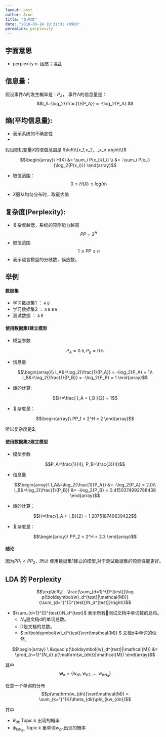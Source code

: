 ```yaml
---
layout: post
author: Aron
title: "复杂度"
date: "2018-06-14 10:31:01 +0900"
permalink: perplexity
---
```


## 字面意思
- perplexity
n. 困惑；混乱





## 信息量：
假设事件A的发生概率是：$P_A$，
事件A的信息量是：
$$I_A=\log_2{\frac{1}{P_A}} = -\log_2{P_A} $$


## 熵(平均信息量):
- 表示系统的不确定性
-
假设随机变量$X$的取值范围是
$\left\\{x_1,x_2,...,x_n \right\\}$

$$\begin{array}\
H(X) &= \sum_i P(x_i){I_i} \\ &= -\sum_i P(x_i){\log_2{P(x_i)}}
\end{array}$$

- 取值范围：
$$0 \leq H(X) \leq log(n)$$


- $X$服从均匀分布时，取最大值

## 复杂度(Perplexity):
- 复杂度越低，系统的预测能力越高
$$PP = 2^H$$
- 取值范围
$$1 \leq PP \leq n $$
- 表示语言模型的分歧数，候选数。

## 举例

#### 数据集

- 学习数据集1 ： `A` `B`
- 学习数据集2 ： `A`  `B`  `B`  `B`
- 测试数据  ： `A` `B`

#### 使用数据集1建立模型

- 模型参数  

$$P_A=0.5,  P_B=0.5$$

- 信息量  

$$\begin{array}\\
I_A&=\log_2{\frac{1}{P_A}} = -\log_2{P_A} = 1\\
I_B&=\log_2{\frac{1}{P_B}} = -\log_2{P_B} = 1
\end{array}$$

- 熵的计算:

$$H=\frac{ I_A + I_B }{2} = 1$$

- 复杂度是：

$$\begin{array}\
PP_1 = 2^H = 2
\end{array}$$



所以复杂度是**2**。

#### 使用数据集2建立模型

- 模型参数  

$$P_A=\frac{1}{4}, P_B=\frac{3}{4}$$




- 信息量

$$\begin{array}\
I_A&=\log_2{\frac{1}{P_A}} &= -\log_2{P_A} = 2.0\\
I_B&=\log_2{\frac{1}{P_B}} &= -\log_2{P_B} = 0.4150374992788438
\end{array}$$

- 熵的计算：

$$H=\frac{I_A + I_B}{2} = 1.207518749639422$$

- 复杂度是：

$$\begin{array}\
PP_2 = 2^H = 2.3
\end{array}$$

#### 结论  

因为$PP_1 < PP_2$，所以 使用数据集1建立的模型,对于测试数据集的预测性能更好。

## LDA 的 Perplexity

$$\exp\left\{ - \frac{\sum_{d=1}^{D^{test}}\log p(\boldsymbol{w}_d^{test}|\mathcal{M})}{\sum_{d=1}^{D^{test}}N_d^{test}}\right\}$$

- $\sum_{d=1}^{D^{test}}N_d^{test}$ 表示所有测试文档中单词数的总和。
    - $N_d$是文档d的单词总数。
    - D是文档的总数。  
    - $ p(\boldsymbol{w}_d^{test}\vert\mathcal{M}) $ 文档d中单词的似然。

$$\begin{array} \
&\quad p(\boldsymbol{w}_d^{test}|\mathcal{M})
&= \prod_{n=1}^{N_d} p(\mathrm{w_{dn}}|\mathcal{M})
\end{array}$$

其中
$$\boldsymbol{w}_d=\left\{ \mathrm{w_{d1}},\mathrm{w_{d2}},...,\mathrm{w_{dN_d}} \right\}$$


任意一个单词的分布$$p(\mathrm{w_{dn}}\vert\mathcal{M}) = \sum_{k=1}^{K}\theta_{dk}\phi_{kw_{dn}}$$


其中

- $\theta_{dk}$ Topic k 出现的概率
- $\phi_{kw_{dn}}$ Topic k 里单词$w_{dn}$出现的概率
